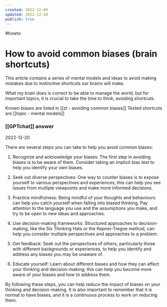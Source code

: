 ```yaml
---
created: 2022-12-09
updated: 2022-12-20
publish: true
---
```

#howto 

# How to avoid common biases (brain shortcuts)

This article contains a series of mental models and ideas to avoid making mistakes due to instinctive shortcuts our brains will make. 

What my brain does is correct to be able to manage the world, but for important topics, it is crucial to take the time to think, avoiding shortcuts. 

Known biases are listed in [[zt - avoiding common biases]]
Tested shortcuts are [[topic - mental models]]

### [[GPTchat]] answer
2022-12-20

There are several steps you can take to help you avoid common biases:

1. Recognize and acknowledge your biases: The first step in avoiding biases is to be aware of them. Consider taking an implicit bias test to help you identify your own biases.
    
2. Seek out diverse perspectives: One way to counter biases is to expose yourself to various perspectives and experiences; this can help you see issues from multiple viewpoints and make more informed decisions.
    
3. Practice mindfulness: Being mindful of your thoughts and behaviours can help you catch yourself when falling into biased thinking. Pay attention to the language you use and the assumptions you make, and try to be open to new ideas and approaches.
    
4. Use decision-making frameworks: Structured approaches to decision-making, like the Six Thinking Hats or the Kepner-Tregoe method, can help you consider multiple perspectives and approaches to a problem.
    
5. Get feedback: Seek out the perspectives of others, particularly those with different backgrounds or experiences, to help you identify and address any biases you may be unaware of.
    
6. Educate yourself: Learn about different biases and how they can affect your thinking and decision-making; this can help you become more aware of your biases and how to address them.
    

By following these steps, you can help reduce the impact of biases on your thinking and decision-making. It is also important to remember that it is normal to have biases, and it is a continuous process to work on reducing them.